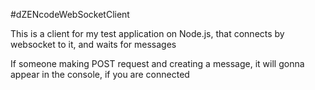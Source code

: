 #dZENcodeWebSocketClient

This is a client for my test application on Node.js, that connects by websocket to it, and waits for messages

If someone making POST request and creating a message, it will gonna appear in the console, if you are connected